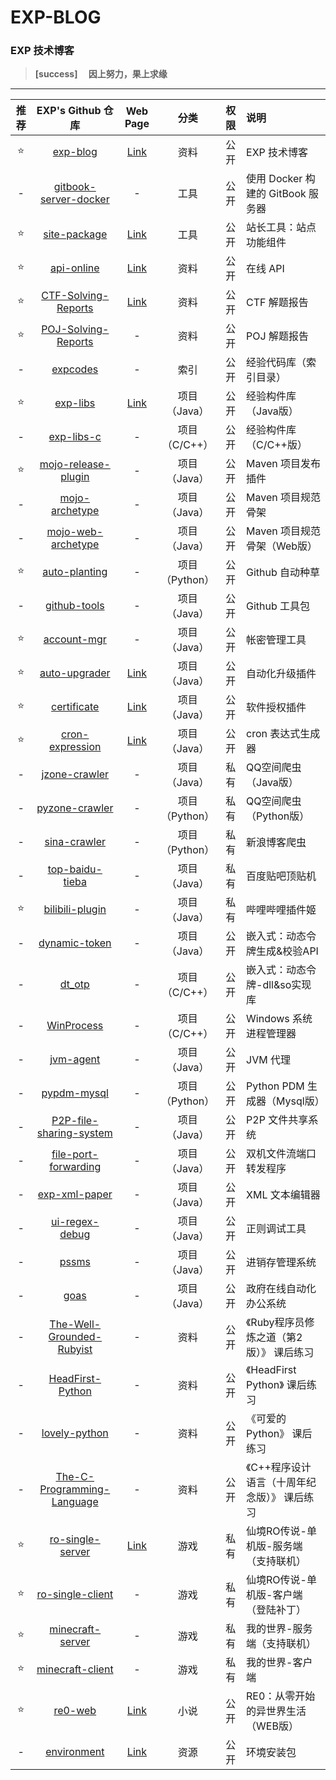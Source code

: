 # EXP-BLOG

### EXP 技术博客

> **[success] 　因上努力，果上求缘**

------

| 推荐 | EXP's Github 仓库 | Web Page | 分类 | 权限 | 说明 |
|:----:|:----:|:----:|:----:|:----:|:----|
| ⭐ | [exp-blog](https://github.com/lyy289065406/exp-blog) | [Link](https://lyy289065406.github.io/exp-blog/) | 资料 | 公开 | EXP 技术博客 |
| - | [gitbook-server-docker](https://github.com/lyy289065406/gitbook-server-docker) | - | 工具 | 公开 | 使用 Docker 构建的 GitBook 服务器 |
| ⭐ | [site-package](https://github.com/lyy289065406/site-package) | [Link](https://lyy289065406.github.io/site-package/) |  工具 | 公开 | 站长工具：站点功能组件 |
| ⭐ | [api-online](https://github.com/lyy289065406/api-online) | [Link](https://lyy289065406.github.io/api-online/) |  资料 | 公开 | 在线 API |
| ⭐ | [CTF-Solving-Reports](https://github.com/lyy289065406/CTF-Solving-Reports) | [Link](https://lyy289065406.github.io/CTF-Solving-Reports/) |  资料 | 公开 | CTF 解题报告 |
| ⭐ | [POJ-Solving-Reports](https://github.com/lyy289065406/POJ-Solving-Reports) | - |  资料 | 公开 | POJ 解题报告 |
| - | [expcodes](https://github.com/lyy289065406/expcodes) | - |  索引 | 公开 | 经验代码库（索引目录） |
| ⭐ | [exp-libs](https://github.com/lyy289065406/exp-libs) | [Link](https://lyy289065406.github.io/api-online/javadoc/exp-libs/1.2/index.html) |  项目（Java） | 公开 | 经验构件库（Java版） |
| - | [exp-libs-c](https://github.com/lyy289065406/exp-libs-c) | - |  项目（C/C++） | 公开 | 经验构件库（C/C++版） |
| ⭐ | [mojo-release-plugin](https://github.com/lyy289065406/mojo-release-plugin) | - |  项目（Java） | 公开 | Maven 项目发布插件 |
| - | [mojo-archetype](https://github.com/lyy289065406/mojo-archetype) | - |  项目（Java） | 公开 | Maven 项目规范骨架 |
| - | [mojo-web-archetype](https://github.com/lyy289065406/mojo-web-archetype) | - |  项目（Java） | 公开 | Maven 项目规范骨架（Web版） |
| ⭐ | [auto-planting](https://github.com/lyy289065406/auto-planting) | - |  项目（Python） | 公开 | Github 自动种草 |
| - | [github-tools](https://github.com/lyy289065406/github-tools) | - |  项目（Java） | 公开 | Github 工具包 |
| ⭐ | [account-mgr](https://github.com/lyy289065406/account-mgr) | - |  项目（Java） | 公开 | 帐密管理工具 |
| ⭐ | [auto-upgrader](https://github.com/lyy289065406/auto-upgrader) | [Link](https://lyy289065406.github.io/auto-upgrader/) |  项目（Java） | 公开 | 自动化升级插件 |
| ⭐ | [certificate](https://github.com/lyy289065406/certificate) | [Link](https://lyy289065406.github.io/certificate/) |  项目（Java） | 公开 | 软件授权插件 |
| ⭐ | [cron-expression](https://github.com/lyy289065406/cron-expression) | [Link](https://lyy289065406.github.io/cron-expression/) |  项目（Java） | 公开 | cron 表达式生成器 |
| - | [jzone-crawler](https://github.com/lyy289065406/jzone-crawler) | - |  项目（Java） | 私有 | QQ空间爬虫（Java版） |
| - | [pyzone-crawler](https://github.com/lyy289065406/pyzone-crawler) | - |  项目（Python） | 私有 | QQ空间爬虫（Python版） |
| - | [sina-crawler](https://github.com/lyy289065406/sina-crawler) | - |  项目（Python） | 私有 | 新浪博客爬虫 |
| - | [top-baidu-tieba](https://github.com/lyy289065406/top-baidu-tieba) | - |  项目（Java） | 私有 | 百度贴吧顶贴机 |
| ⭐ | [bilibili-plugin](https://github.com/lyy289065406/bilibili-plugin) | - |  项目（Java） | 私有 | 哔哩哔哩插件姬 |
| - | [dynamic-token](https://github.com/lyy289065406/dynamic-token) | - |  项目（Java） | 公开 | 嵌入式：动态令牌生成&校验API |
| - | [dt_otp](https://github.com/lyy289065406/dt_otp) | - |  项目（C/C++） | 公开 | 嵌入式：动态令牌-dll&so实现库 |
| - | [WinProcess](https://github.com/lyy289065406/WinProcess) | - |  项目（C/C++） | 公开 | Windows 系统进程管理器 |
| - | [jvm-agent](https://github.com/lyy289065406/jvm-agent) | - |  项目（Java） | 公开 | JVM 代理 |
| - | [pypdm-mysql](https://github.com/lyy289065406/pypdm-mysql) | - |  项目（Python） | 公开 | Python PDM 生成器（Mysql版） |
| - | [P2P-file-sharing-system](https://github.com/lyy289065406/P2P-file-sharing-system) | - |  项目（Java） | 公开 | P2P 文件共享系统 |
| - | [file-port-forwarding](https://github.com/lyy289065406/file-port-forwarding) | - |  项目（Java） | 公开 | 双机文件流端口转发程序 |
| - | [exp-xml-paper](https://github.com/lyy289065406/exp-xml-paper) | - |  项目（Java） | 公开 | XML 文本编辑器 |
| - | [ui-regex-debug](https://github.com/lyy289065406/ui-regex-debug) | - |  项目（Java） | 公开 | 正则调试工具 |
| - | [pssms](https://github.com/lyy289065406/pssms) | - |  项目（Java） | 公开 | 进销存管理系统 |
| - | [goas](https://github.com/lyy289065406/goas) | - |  项目（Java） | 公开 | 政府在线自动化办公系统 |
| - | [The-Well-Grounded-Rubyist](https://github.com/lyy289065406/The-Well-Grounded-Rubyist) | - |  资料 | 公开 | 《Ruby程序员修炼之道（第2版）》 课后练习 |
| - | [HeadFirst-Python](https://github.com/lyy289065406/HeadFirst-Python) | - |  资料 | 公开 | 《HeadFirst Python》 课后练习 |
| - | [lovely-python](https://github.com/lyy289065406/lovely-python) | - |  资料 | 公开 | 《可爱的Python》 课后练习 |
| - | [The-C-Programming-Language](https://github.com/lyy289065406/The-C-Programming-Language) | - |  资料 | 公开 | 《C++程序设计语言（十周年纪念版）》 课后练习 |
| ⭐ | [ro-single-server](https://github.com/lyy289065406/ro-single-server) | [Link](https://lyy289065406.github.io/api-online/javadoc/RO-EA-API/index.html) |  游戏 | 私有 | 仙境RO传说-单机版-服务端（支持联机） |
| ⭐ | [ro-single-client](https://github.com/lyy289065406/ro-single-client) | - |  游戏 | 私有 | 仙境RO传说-单机版-客户端（登陆补丁） |
| ⭐ | [minecraft-server](https://github.com/lyy289065406/minecraft-server) | - |  游戏 | 私有 | 我的世界-服务端（支持联机） |
| ⭐ | [minecraft-client](https://github.com/lyy289065406/minecraft-client) | - |  游戏 | 私有 | 我的世界-客户端 |
| ⭐ | [re0-web](https://github.com/lyy289065406/re0-web) | [Link](https://lyy289065406.github.io/re0-web/) | 小说 | 公开 | RE0：从零开始的异世界生活 （WEB版） |
| - | [environment](https://github.com/lyy289065406/environment) | [Link](https://lyy289065406.github.io/environment/) |  资源 | 公开 | 环境安装包 |
